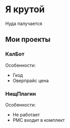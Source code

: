 # Я крутой
Нуда палучается

## Мои проекты

### КалБот
  Особенности:
  - Гкод
  - Оверпрайс цена

### НищПлагин
  Особенности:
  - Не работает
  - РМС входит в комплект

